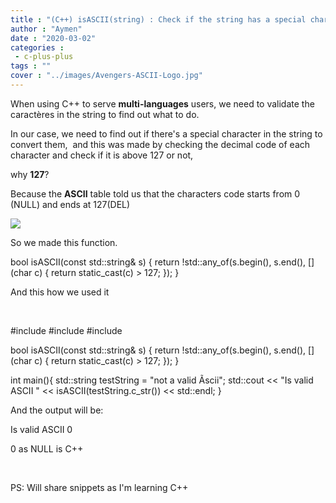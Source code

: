 ```yaml
---
title : "(C++) isASCII(string) : Check if the string has a special characters"
author : "Aymen"
date : "2020-03-02"
categories : 
 - c-plus-plus
tags : ""
cover : "../images/Avengers-ASCII-Logo.jpg"
---
```


When using C++ to serve **multi-languages** users, we need to validate the caractères in the string to find out what to do.

In our case, we need to find out if there's a special character in the string to convert them,  and this was made by checking the decimal code of each character and check if it is above 127 or not,

why **127**?

Because the **ASCII** table told us that the characters code starts from 0 (NULL) and ends at 127(DEL)

![](https://aymen.co/wp-content/uploads/2020/03/asciifull.gif)

So we made this function.

bool isASCII(const std::string& s)
{
	return !std::any\_of(s.begin(), s.end(), \[\](char c) {
		return static\_cast<unsigned char>(c) > 127;
	});
}

And this how we used it

 

#include <iostream>
#include <string>
#include <algorithm> 

bool isASCII(const std::string& s)
{
	return !std::any\_of(s.begin(), s.end(), \[\](char c) {
		return static\_cast<unsigned char>(c) > 127;
	});
}

int main(){
	std::string testString = "not a valid Ãscii";
    std::cout << "Is valid ASCII " << isASCII(testString.c\_str()) << std::endl;
}

And the output will be:

Is valid ASCII 0

0 as NULL is C++

 

PS: Will share snippets as I'm learning C++
